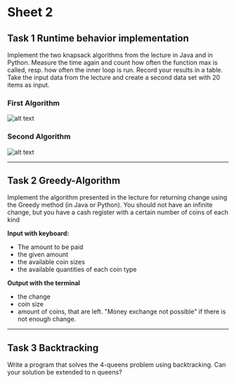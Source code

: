 # Sheet 2

## Task 1 Runtime behavior implementation
Implement the two knapsack algorithms from the lecture in Java and in Python. Measure the time again and count how often the function max is called, resp.
how often the inner loop is run. Record your results in a table. Take the input data from the lecture and create a second data set with 20 items as input.

### First Algorithm
![alt text](https://i.gyazo.com/9c57378d2e520c4a08c9f5191777e106.png)

### Second Algorithm
![alt text](https://i.gyazo.com/f2814c921c44e1f8f14bc18a6c0e8e81.png)
  
_________________________________________________________________________________________________________________________
  

## Task 2 Greedy-Algorithm
Implement the algorithm presented in the lecture for returning change using the Greedy method (in Java or Python). You should not have an infinite change, but you have a cash register with a certain number of coins of each kind

**Input with keyboard:**
* The amount to be paid
* the given amount
* the available coin sizes
* the available quantities of each coin type

**Output with the terminal**
* the change
* coin size
* amount of coins, that are left. "Money exchange not possible" if there is not enough change.
  
_________________________________________________________________________________________________________________________
  

## Task 3 Backtracking
Write a program that solves the 4-queens problem using backtracking. Can
your solution be extended to n queens?